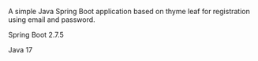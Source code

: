A simple Java Spring Boot application based on thyme leaf for registration using email and password.

Spring Boot 2.7.5

Java 17
